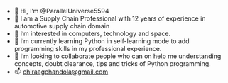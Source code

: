 - 👋 Hi, I’m @ParallelUniverse5594
- 👋 I am a Supply Chain Professional with 12 years of experience in automotive supply chain domain
- 👀 I’m interested in computers, technology and space.
- 🌱 I’m currently learning Python in self-learning mode to add programming skills in my professional experience.
- 💞️ I’m looking to collaborate people who can on help me understanding concepts, doubt clearance, tips and tricks of Python programming.
- 📫 chiraagchandola@gmail.com

